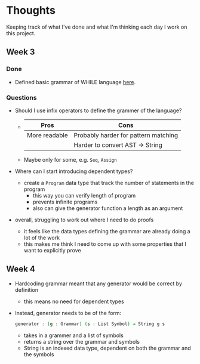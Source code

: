 # Thoughts

Keeping track of what I've done and what I'm thinking each day I work on this
project.

## Week 3

### Done

- Defined basic grammar of WHILE language [here](https://github.com/ak22112/program-generator/blob/cd4496eafd5430505d9ddcfb48cc368ef8de3a3a/grammar/Grammar.agda).

### Questions

- Should I use infix operators to define the grammer of the language?

  - | Pros          | Cons                                 |
    | ------------- | ------------------------------------ |
    | More readable | Probably harder for pattern matching |
    |               | Harder to convert AST -> String      |

  - Maybe only for some, e.g. `Seq`, `Assign`

- Where can I start introducing dependent types?

  - create a `Program` data type that track the number of statements in the program
    - this way you can verify length of program
    - prevents infinite programs
    - also can give the generator function a length as an argument

- overall, struggling to work out where I need to do proofs
  - it feels like the data types defining the grammar are already doing a lot
    of the work
  - this makes me think I need to come up with some properties that I want to
    explicitly prove

## Week 4

- Hardcoding grammar meant that any generator would be correct by definition

  - this means no need for dependent types

- Instead, generator needs to be of the form:

  ```agda
  generator : (g : Grammar) (s : List Symbol) → String g s
  ```

  - takes in a grammer and a list of symbols
  - returns a string over the grammar and symbols
  - String is an indexed data type, dependent on both the grammar and the symbols
